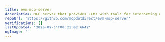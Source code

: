```yaml
---
title: evm-mcp-server
description: MCP server that provides LLMs with tools for interacting with EVM networks
repoUrl: 'https://github.com/mcpdotdirect/evm-mcp-server'
verifications: []
lastUpdated: '2025-08-14T00:21:02.664Z'
ogImage: ''
---
```


